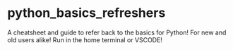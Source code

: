 # python_basics_refreshers

A cheatsheet and guide to refer back to the basics for Python! For new and old users alike! Run in the home terminal or VSCODE!